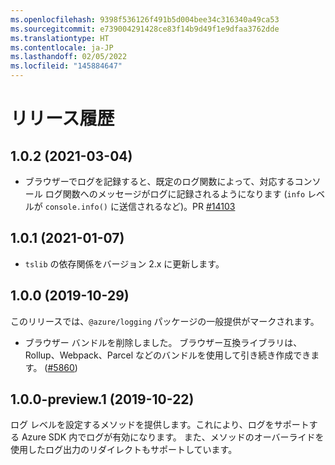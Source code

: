```yaml
---
ms.openlocfilehash: 9398f536126f491b5d004bee34c316340a49ca53
ms.sourcegitcommit: e739004291428ce83f14b9d49f1e9dfaa3762dde
ms.translationtype: HT
ms.contentlocale: ja-JP
ms.lasthandoff: 02/05/2022
ms.locfileid: "145884647"
---
```

# <a name="release-history"></a>リリース履歴

## <a name="102-2021-03-04"></a>1.0.2 (2021-03-04)

- ブラウザーでログを記録すると、既定のログ関数によって、対応するコンソール ログ関数へのメッセージがログに記録されるようになります (`info` レベルが `console.info()` に送信されるなど)。PR [#14103](https://github.com/Azure/azure-sdk-for-js/pull/14103)

## <a name="101-2021-01-07"></a>1.0.1 (2021-01-07)

- `tslib` の依存関係をバージョン 2.x に更新します。

## <a name="100-2019-10-29"></a>1.0.0 (2019-10-29)

このリリースでは、`@azure/logging` パッケージの一般提供がマークされます。

- ブラウザー バンドルを削除しました。 ブラウザー互換ライブラリは、Rollup、Webpack、Parcel などのバンドルを使用して引き続き作成できます。
  ([#5860](https://github.com/Azure/azure-sdk-for-js/pull/5860))

## <a name="100-preview1-2019-10-22"></a>1.0.0-preview.1 (2019-10-22)

ログ レベルを設定するメソッドを提供します。これにより、ログをサポートする Azure SDK 内でログが有効になります。
また、メソッドのオーバーライドを使用したログ出力のリダイレクトもサポートしています。
